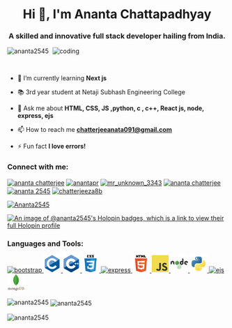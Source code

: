 <h1 align="center">Hi 👋, I'm Ananta Chattapadhyay</h1>
<h3 align="center">A skilled and innovative full stack developer hailing from India.</h3>

<img align='right' alt = 'coding' width="400px" src="https://user-images.githubusercontent.com/55389276/140866485-8fb1c876-9a8f-4d6a-98dc-08c4981eaf70.gif">

<p align="left"> <img src="https://komarev.com/ghpvc/?username=ananta2545&label=Profile%20views&color=0e75b6&style=flat" alt="ananta2545" /> </p>

<p align="left"> <a href="https://twitter.com/" target="blank"><img src="https://img.shields.io/twitter/follow/?logo=twitter&style=for-the-badge" alt="" /></a> </p>




- 🌱 I’m currently learning **Next js**

- 📚 3rd year student at Netaji Subhash Engineering College

- 💬 Ask me about **HTML, CSS, JS ,python, c , c++, React js, node, express, ejs**

- 📫 How to reach me **chatterjeeanata091@gmail.com**

- ⚡ Fun fact **I love errors!**

<h3 align="left">Connect with me:</h3>
<p align="left">
<a href="https://linkedin.com/in/ananta chatterjee" target="blank"><img align="center" src="https://raw.githubusercontent.com/rahuldkjain/github-profile-readme-generator/master/src/images/icons/Social/linked-in-alt.svg" alt="ananta chatterjee" height="30" width="40" /></a>
<a href="https://kaggle.com/anantapr" target="blank"><img align="center" src="https://raw.githubusercontent.com/rahuldkjain/github-profile-readme-generator/master/src/images/icons/Social/kaggle.svg" alt="anantapr" height="30" width="40" /></a>
<a href="https://instagram.com/mr_unknown_3343" target="blank"><img align="center" src="https://raw.githubusercontent.com/rahuldkjain/github-profile-readme-generator/master/src/images/icons/Social/instagram.svg" alt="mr_unknown_3343" height="30" width="40" /></a>
<a href="https://www.hackerrank.com/ananta chatterjee" target="blank"><img align="center" src="https://raw.githubusercontent.com/rahuldkjain/github-profile-readme-generator/master/src/images/icons/Social/hackerrank.svg" alt="ananta chatterjee" height="30" width="40" /></a>
<a href="https://www.leetcode.com/ananta 2545" target="blank"><img align="center" src="https://raw.githubusercontent.com/rahuldkjain/github-profile-readme-generator/master/src/images/icons/Social/leet-code.svg" alt="ananta 2545" height="30" width="40" /></a>
<a href="https://auth.geeksforgeeks.org/user/chatterjeeza8b" target="blank"><img align="center" src="https://raw.githubusercontent.com/rahuldkjain/github-profile-readme-generator/master/src/images/icons/Social/geeks-for-geeks.svg" alt="chatterjeeza8b" height="30" width="40" /></a>
</p>

<p align="left"> <a href="https://github.com/ryo-ma/github-profile-trophy"><img src="https://github-profile-trophy.vercel.app/?username=Ananta2545" alt="Ananta2545" /></a> </p>

[![An image of @ananta2545's Holopin badges, which is a link to view their full Holopin profile](https://holopin.me/ananta2545)](https://holopin.io/@ananta2545)



<h3 align="left">Languages and Tools:</h3>
<p align="left"> 
  <a href="https://getbootstrap.com" target="_blank" rel="noreferrer"> 
    <img src="https://github.com/user-attachments/assets/679baa2c-7937-484d-a256-82ea1ee634e0" alt="bootstrap" width="40" height="40"/> 
  </a> 
  <a href="https://www.cprogramming.com/" target="_blank" rel="noreferrer"> 
    <img src="https://raw.githubusercontent.com/devicons/devicon/master/icons/c/c-original.svg" alt="c" width="40" height="40"/> 
  </a> 
  <a href="https://www.w3schools.com/cpp/" target="_blank" rel="noreferrer"> 
    <img src="https://raw.githubusercontent.com/devicons/devicon/master/icons/cplusplus/cplusplus-original.svg" alt="cplusplus" width="40" height="40"/> 
  </a> 
  <a href="https://www.w3schools.com/css/" target="_blank" rel="noreferrer"> 
    <img src="https://raw.githubusercontent.com/devicons/devicon/master/icons/css3/css3-original-wordmark.svg" alt="css3" width="40" height="40"/> 
  </a> 
  <a href="https://expressjs.com" target="_blank" rel="noreferrer"> 
    <img src="https://encrypted-tbn0.gstatic.com/images?q=tbn:ANd9GcTBPZFyy4-6ng6Krl7QYlibLQHtQBFfFmS-3Q&s" alt="express" width="40" height="40"/> 
  </a> 
  <a href="https://www.w3.org/html/" target="_blank" rel="noreferrer"> 
    <img src="https://raw.githubusercontent.com/devicons/devicon/master/icons/html5/html5-original-wordmark.svg" alt="html5" width="40" height="40"/> 
  </a> 
  <a href="https://developer.mozilla.org/en-US/docs/Web/JavaScript" target="_blank" rel="noreferrer"> 
    <img src="https://raw.githubusercontent.com/devicons/devicon/master/icons/javascript/javascript-original.svg" alt="javascript" width="40" height="40"/> 
  </a> 
  <a href="https://nodejs.org" target="_blank" rel="noreferrer"> 
    <img src="https://raw.githubusercontent.com/devicons/devicon/master/icons/nodejs/nodejs-original-wordmark.svg" alt="nodejs" width="40" height="40"/> 
  </a> 
  <a href="https://www.python.org" target="_blank" rel="noreferrer"> 
    <img src="https://raw.githubusercontent.com/devicons/devicon/master/icons/python/python-original.svg" alt="python" width="40" height="40"/> 
  </a> 
<!--   <a href="https://reactjs.org/" target="_blank" rel="noreferrer"> 
    <img src="https://raw.githubusercontent.com/devicons/devicon/master/icons/react/react-original-wordmark.svg" alt="react" width="40" height="40"/> 
  </a>  -->
  <a href="https://ejs.co" target="_blank" rel="noreferrer"> 
    <img src="https://blog.openreplay.com/images/serving-dynamic-html-using-embedded-javascript-ejs/images/hero.png" alt="ejs" width="40" height="40"/> 
  </a>
  <a href="https://www.mongodb.com/" target="_blank" rel="noreferrer"> 
    <img src="https://raw.githubusercontent.com/devicons/devicon/master/icons/mongodb/mongodb-original-wordmark.svg" alt="mongodb" width="40" height="40"/> 
  </a>
</p>


<p><img align="left" src="https://github-readme-stats.vercel.app/api/top-langs?username=ananta2545&show_icons=true&locale=en&layout=compact" alt="ananta2545" /></p>

<p>&nbsp;<img align="center" src="https://github-readme-stats.vercel.app/api?username=ananta2545&show_icons=true&locale=en" alt="ananta2545" /></p>

<p><img align="center" src="https://github-readme-streak-stats.herokuapp.com/?user=ananta2545&" alt="ananta2545" /></p>
